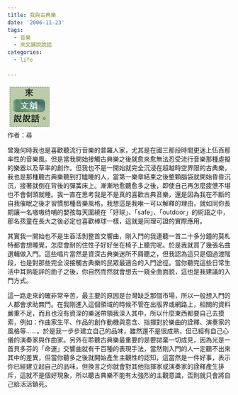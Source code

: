 ```yaml
---
title: 我與古典樂
date: '2006-11-23'
tags:
  - 音樂
  - 來文舖說說話
categories:
  - life

---
```

[![](images/0.gif)](http://yurenju.blogspot.com/2006/11/blog-post_20.html)  
作者：尋  
  
曾幾何時我也是喜歡聽流行音樂的普羅人家，尤其是在國三那段時間更迷上伍百那率性的音樂風。但是當我開始接觸古典樂之後就愈來愈無法忍受流行音樂那種虛擬的樂器以及草率的創作。但我也不是一開始就完全沉浸在超越時空界限的古典樂，我也是那種聽古典樂聽到打瞌睡的人，當第一樂章結束之後整顆腦袋就開始昏昏沉沉，接著就倒在背後的彈簧床上。漸漸地愈聽愈多之後，即使自己再怎麼疲憊不堪也不會倒頭就睡。我一直在思考我是不是真的喜歡古典音樂，還是因為我在不斷的自我催眠之後才習慣那種音樂風格，我想這是我唯一可以解釋的理由，就如同你長期讓一名嗷嗷待哺的嬰孩每天圍繞在「好球」、「safe」、「outdoor」的術語之中，那名孩童在長大之後必定也喜歡棒球一樣，這就是同理可證的實際應用。  
  
其實我一開始也不是生吞活剝整首交響曲，剛入門的我連聽一首二十多分鐘的莫札特都會想睡覺，怎麼會耐的住性子好好坐在椅子上聽完呢。於是我就買了幾張名曲選輯做入門。這些唱片當然是資深古典樂迷所不屑聽之，但我認為這只是個過渡階段，也是對那些完全沒接觸古典樂的民眾最適合的入門途徑。當你聽完這些日常生活中耳熟能詳的曲子之後，你自然而然就會想去一窺全曲面貌，這也是我建議的入門方式。  
  
這一路走來的確非常辛苦，最主要的原因是台灣缺乏那個市場，所以一般想入門的人都會求助無門。在我剛進入這個領域的時候不管在出版界或網路上，相關的資料嚴重不足，而且也沒有資深的樂迷帶領我深入其中，所以什麼東西都要自己去摸索，例如：作曲家生平、作品的創作動機與意含、指揮對於樂曲的詮釋、演奏家的風格等……。於是我一步步建立自己的品味，雖然還不是很成熟，但已經有自己心儀的演奏家與作曲家。另外在聆聽古典樂最重要的是要拋棄一切成見，因為光是一首貝多芬的「命運」交響曲就有千百種的表現手法，當然剛入門的人一定聽不出來其中的差異，但當你聽多之後就開始產生主觀性的認知，這當然是一件好事，表示你已經建立起自己的品味，但換言之你就會對其他指揮家或演奏家的詮釋產生排斥，這就不是個好現象，所以聽古典樂不能有太強烈的主觀意識，否則就只會將自己給活活鎖死。
